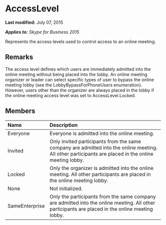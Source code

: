 
# AccessLevel 

 **Last modified:** July 07, 2015

 _**Applies to:** Skype for Business 2015_

Represents the access levels used to control access to an online meeting.


## Remarks

The access level defines which users are immediately admitted into the online meeting without being placed into the lobby. An online meeting organizer or leader can select specific types of user to bypass the online meeting lobby (see the LobbyBypassForPhoneUsers enumeration). However, users other than the organizer are always placed in the lobby if the online meeting access level was set to AccessLevel.Locked. 


## Members





|**Name**|**Description**|
|:-----|:-----|
|Everyone|Everyone is admitted into the online meeting.|
|Invited|Only invited participants from the same company are admitted into the online meeting. All other participants are placed in the online meeting lobby.|
|Locked|Only the organizer is admitted into the online meeting. All other participants are placed in the online meeting lobby.|
|None|Not initialized.|
|SameEnterprise|Only the participants from the same company are admitted into the online meeting. All other participants are placed in the online meeting lobby.|
